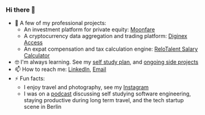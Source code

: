 ### Hi there 👋

- 🔭  A few of my professional projects:
  - An investment platform for private equity: [Moonfare](https://www.moonfare.com/)
  - A cryptocurrency data aggregation and trading platform: [Diginex Access](https://www.diginex.com/diginex-access/)
  - An expat compensation and tax calculation engine: [ReloTalent Salary Calculator](https://www.relotalent.com/salary-calculator)
- :nerd_face:  I'm always learning. See my [self study plan](https://github.com/users/mtanzim/projects/4), and [ongoing side projects](https://github.com/users/mtanzim/projects/5)
- 📫  How to reach me: [LinkedIn](https://www.linkedin.com/in/tanzim-mokammel), [Email](mailto:mtanzim@gmail.com)
- ⚡ Fun facts:
  - I enjoy travel and photography, see my [Instagram](https://www.instagram.com/tanzim_m/?hl=en)
  - I was on a [podcast](https://open.spotify.com/episode/5u3gXFNGomUkKimQHE9sgG?si=Op9ZjqG-RcuyWr9Uek2TvA) discussing self studying software engineering, staying productive during long term travel, and the tech startup scene in Berlin
  

